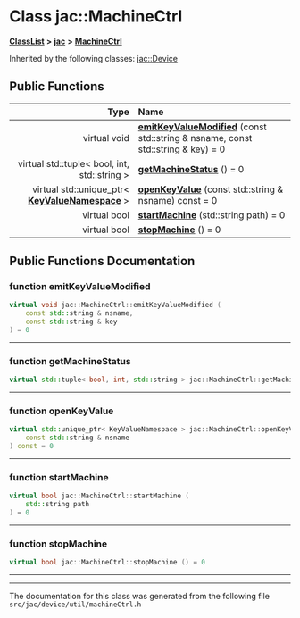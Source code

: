 

# Class jac::MachineCtrl



[**ClassList**](annotated.md) **>** [**jac**](namespacejac.md) **>** [**MachineCtrl**](classjac_1_1MachineCtrl.md)










Inherited by the following classes: [jac::Device](classjac_1_1Device.md)
































## Public Functions

| Type | Name |
| ---: | :--- |
| virtual void | [**emitKeyValueModified**](#function-emitkeyvaluemodified) (const std::string & nsname, const std::string & key) = 0<br> |
| virtual std::tuple&lt; bool, int, std::string &gt; | [**getMachineStatus**](#function-getmachinestatus) () = 0<br> |
| virtual std::unique\_ptr&lt; [**KeyValueNamespace**](classjac_1_1KeyValueNamespace.md) &gt; | [**openKeyValue**](#function-openkeyvalue) (const std::string & nsname) const = 0<br> |
| virtual bool | [**startMachine**](#function-startmachine) (std::string path) = 0<br> |
| virtual bool | [**stopMachine**](#function-stopmachine) () = 0<br> |




























## Public Functions Documentation




### function emitKeyValueModified 

```C++
virtual void jac::MachineCtrl::emitKeyValueModified (
    const std::string & nsname,
    const std::string & key
) = 0
```




<hr>



### function getMachineStatus 

```C++
virtual std::tuple< bool, int, std::string > jac::MachineCtrl::getMachineStatus () = 0
```




<hr>



### function openKeyValue 

```C++
virtual std::unique_ptr< KeyValueNamespace > jac::MachineCtrl::openKeyValue (
    const std::string & nsname
) const = 0
```




<hr>



### function startMachine 

```C++
virtual bool jac::MachineCtrl::startMachine (
    std::string path
) = 0
```




<hr>



### function stopMachine 

```C++
virtual bool jac::MachineCtrl::stopMachine () = 0
```




<hr>

------------------------------
The documentation for this class was generated from the following file `src/jac/device/util/machineCtrl.h`

